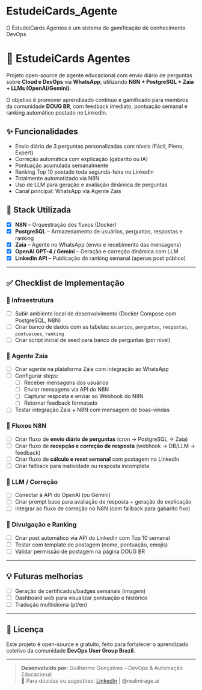 # EstudeiCards_Agente
O EstudeiCards Agentes é um sistema de gamificação de conhecimento DevOps

# 🧠 EstudeiCards Agentes

Projeto open-source de agente educacional com envio diário de perguntas sobre **Cloud e DevOps** via **WhatsApp**, utilizando **N8N + PostgreSQL + Zaia + LLMs (OpenAI/Gemini)**.

O objetivo é promover aprendizado contínuo e gamificado para membros da comunidade **DOUG BR**, com feedback imediato, pontuação semanal e ranking automático postado no LinkedIn.

## ✨ Funcionalidades

- Envio diário de 3 perguntas personalizadas com níveis (Fácil, Pleno, Expert)
- Correção automática com explicação (gabarito ou IA)
- Pontuação acumulada semanalmente
- Ranking Top 10 postado toda segunda-feira no LinkedIn
- Totalmente automatizado via N8N
- Uso de LLM para geração e avaliação dinâmica de perguntas
- Canal principal: WhatsApp via Agente Zaia

## 🧩 Stack Utilizada

- [x] **N8N** – Orquestração dos fluxos (Docker)
- [x] **PostgreSQL** – Armazenamento de usuários, perguntas, respostas e ranking
- [x] **Zaia** – Agente no WhatsApp (envio e recebimento das mensagens)
- [x] **OpenAI GPT-4 / Gemini** – Geração e correção dinâmica com LLM
- [x] **LinkedIn API** – Publicação do ranking semanal (apenas post público)

---

## ✅ Checklist de Implementação

### 📁 Infraestrutura

- [ ] Subir ambiente local de desenvolvimento (Docker Compose com PostgreSQL, N8N)
- [ ] Criar banco de dados com as tabelas: `usuarios`, `perguntas`, `respostas`, `pontuacoes`, `ranking`
- [ ] Criar script inicial de seed para banco de perguntas (por nível)

### 🤖 Agente Zaia

- [ ] Criar agente na plataforma Zaia com integração ao WhatsApp
- [ ] Configurar steps:
  - [ ] Receber mensagens dos usuários
  - [ ] Enviar mensagens via API do N8N
  - [ ] Capturar resposta e enviar ao Webhook do N8N
  - [ ] Retornar feedback formatado
- [ ] Testar integração Zaia + N8N com mensagem de boas-vindas

### 🔄 Fluxos N8N

- [ ] Criar fluxo de **envio diário de perguntas** (cron → PostgreSQL → Zaia)
- [ ] Criar fluxo de **recepção e correção de resposta** (webhook → DB/LLM → feedback)
- [ ] Criar fluxo de **cálculo e reset semanal** com postagem no LinkedIn
- [ ] Criar fallback para inatividade ou resposta incompleta

### 🧠 LLM / Correção

- [ ] Conectar à API do OpenAI (ou Gemini)
- [ ] Criar prompt base para avaliação de resposta + geração de explicação
- [ ] Integrar ao fluxo de correção no N8N (com fallback para gabarito fixo)

### 📣 Divulgação e Ranking

- [ ] Criar post automático via API do LinkedIn com Top 10 semanal
- [ ] Testar com template de postagem (nome, pontuação, emojis)
- [ ] Validar permissão de postagem na página DOUG BR

---

## 💡 Futuras melhorias

- [ ] Geração de certificados/badges semanais (imagem)
- [ ] Dashboard web para visualizar pontuação e histórico
- [ ] Tradução multiidioma (pt/en)

---

## 📌 Licença

Este projeto é open-source e gratuito, feito para fortalecer o aprendizado coletivo da comunidade **DevOps User Group Brazil**.

---

> **Desenvolvido por:** Guilherme Gonçalves – DevOps & Automação Educacional  
> 💬 Para dúvidas ou sugestões: [LinkedIn](https://www.linkedin.com/in/ggoncalves9) | @realmirage.ai


